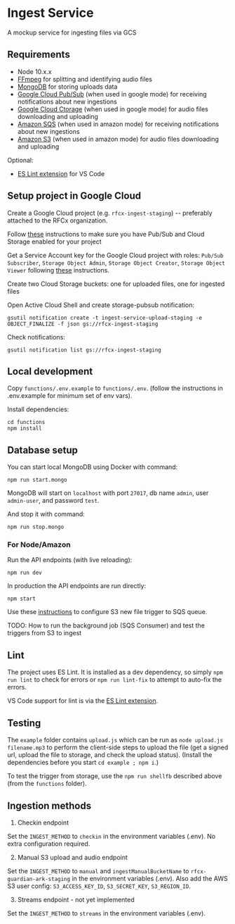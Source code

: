 # Ingest Service

A mockup service for ingesting files via GCS


## Requirements

- Node 10.x.x
- [FFmpeg](https://ffmpeg.org) for splitting and identifying audio files
- [MongoDB](https://www.mongodb.com/) for storing uploads data
- [Google Cloud Pub/Sub](https://cloud.google.com/pubsub/) (when used in google mode) for receiving notifications about new ingestions
- [Google Cloud Ctorage](https://cloud.google.com/storage/) (when used in google mode) for audio files downloading and uploading
- [Amazon SQS](https://aws.amazon.com/sqs/) (when used in amazon mode) for receiving notifications about new ingestions
- [Amazon S3](https://aws.amazon.com/s3/) (when used in amazon mode) for audio files downloading and uploading

Optional:
- [ES Lint extension](https://marketplace.visualstudio.com/items?itemName=dbaeumer.vscode-eslint) for VS Code


## Setup project in Google Cloud

Create a Google Cloud project (e.g. `rfcx-ingest-staging`) -- preferably attached to the RFCx organization.

Follow [these](https://cloud.google.com/storage/docs/reporting-changes?authuser=1#prereqs) instructions to make sure you have Pub/Sub and Cloud Storage enabled for your project

Get a Service Account key for the Google Cloud project with roles: `Pub/Sub Subscriber`, `Storage Object Admin`, `Storage Object Creator`, `Storage Object Viewer` following [these](https://cloud.google.com/pubsub/docs/access-control?authuser=1#console) instructions.

Create two Cloud Storage buckets: one for uploaded files, one for ingested files

Open Active Cloud Shell and create storage-pubsub notification:
```
gsutil notification create -t ingest-service-upload-staging -e OBJECT_FINALIZE -f json gs://rfcx-ingest-staging
```

Check notifications:
```
gsutil notification list gs://rfcx-ingest-staging
```

## Local development

Copy `functions/.env.example` to `functions/.env`. (follow the instructions in .env.example for minimum set of env vars).

Install dependencies:
```
cd functions
npm install
```

## Database setup
You can start local MongoDB using Docker with command:
```
npm run start.mongo
```
MongoDB will start on `localhost` with port `27017`, db name `admin`, user `admin-user`, and password `test`.

And stop it with command:
```
npm run stop.mongo
```

### For Node/Amazon

Run the API endpoints (with live reloading):
```
npm run dev
```

In production the API endpoints are run directly:
```
npm start
```

Use these [instructions](https://confluence.rfcx.org/display/RD/Configuring+S3+new+file+trigger+to+SQS+queue "Confluence document") to configure S3 new file trigger to SQS queue.

TODO: How to run the background job (SQS Consumer) and test the triggers from S3 to ingest


## Lint

The project uses ES Lint. It is installed as a dev dependency, so simply `npm run lint` to check for errors or `npm run lint-fix` to attempt to auto-fix the errors.

VS Code support for lint is via the [ES Lint extension](https://marketplace.visualstudio.com/items?itemName=dbaeumer.vscode-eslint).


## Testing

The `example` folder contains `upload.js` which can be run as `node upload.js filename.mp3` to perform the client-side steps to upload the file (get a signed url, upload the file to storage, and check the upload status). (Install the dependencies before you start `cd example ; npm i`.)

To test the trigger from storage, use the `npm run shellfb` described above (from the `functions` folder).


## Ingestion methods

1. Checkin endpoint

Set the `INGEST_METHOD` to `checkin` in the environment variables (.env). No extra configuration required.

2. Manual S3 upload and audio endpoint

Set the `INGEST_METHOD` to `manual` and `ingestManualBucketName` to `rfcx-guardian-ark-staging` in the environment variables (.env). Also add the AWS S3 user config: `S3_ACCESS_KEY_ID`, `S3_SECRET_KEY`, `S3_REGION_ID`.

3. Streams endpoint - not yet implemented

Set the `INGEST_METHOD` to `streams` in the environment variables (.env).
